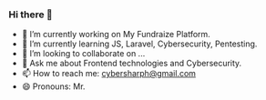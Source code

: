 ### Hi there 👋

<!--
**Cybersharph/cybersharph** is a ✨ _special_ ✨ repository because its `README.md` (this file) appears on your GitHub profile.

Here are some ideas to get you started:

- 🔭 I’m currently working on ...
- 🌱 I’m currently learning ...
- 👯 I’m looking to collaborate on ...
- 🤔 I’m looking for help with ...
- 💬 Ask me about ...
- 📫 How to reach me: ...
- 😄 Pronouns: ...
- ⚡ Fun fact: ...
-->

- 🔭 I’m currently working on My Fundraize Platform.
- 🌱 I’m currently learning JS, Laravel, Cybersecurity, Pentesting.
- 👯 I’m looking to collaborate on ...
- 💬 Ask me about Frontend technologies and Cybersecurity.
- 📫 How to reach me: cybersharph@gmail.com
- 😄 Pronouns: Mr.
